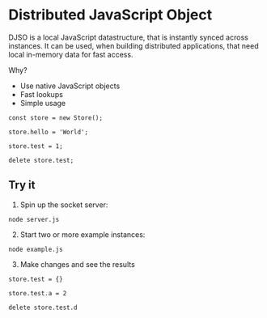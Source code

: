 # Distributed JavaScript Object

DJSO is a local JavaScript datastructure, that is instantly synced across instances.
It can be used, when building distributed applications, that need local in-memory data for fast access.

Why?

* Use native JavaScript objects
* Fast lookups
* Simple usage

```
const store = new Store();

store.hello = 'World';

store.test = 1;

delete store.test;
```

## Try it

1. Spin up the socket server:

`node server.js`

2. Start two or more example instances:

`node example.js`

3. Make changes and see the results

`store.test = {}`

`store.test.a = 2`

`delete store.test.d`